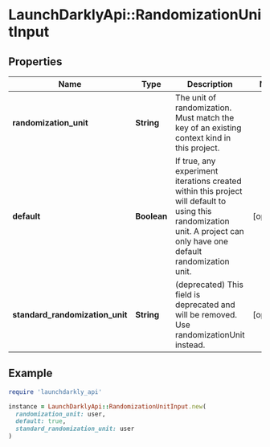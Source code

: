 # LaunchDarklyApi::RandomizationUnitInput

## Properties

| Name | Type | Description | Notes |
| ---- | ---- | ----------- | ----- |
| **randomization_unit** | **String** | The unit of randomization. Must match the key of an existing context kind in this project. |  |
| **default** | **Boolean** | If true, any experiment iterations created within this project will default to using this randomization unit. A project can only have one default randomization unit. | [optional] |
| **standard_randomization_unit** | **String** | (deprecated) This field is deprecated and will be removed. Use randomizationUnit instead. | [optional] |

## Example

```ruby
require 'launchdarkly_api'

instance = LaunchDarklyApi::RandomizationUnitInput.new(
  randomization_unit: user,
  default: true,
  standard_randomization_unit: user
)
```


